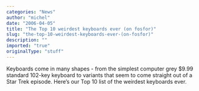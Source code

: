 ```yaml
---
categories: "News"
author: "michel"
date: "2006-04-05"
title: "The Top 10 weirdest keyboards ever (on fosfor)"
slug: "the-top-10-weirdest-keyboards-ever-(on-fosfor)"
description: ""
imported: "true"
originalType: "stuff"
---
```



Keyboards come in many shapes - from the simplest computer grey $9.99 standard 102-key keyboard to variants that seem to come straight out of a Star Trek episode. Here’s our Top 10 list of the weirdest keyboards ever.

[](http://gadgets.fosfor.se/the-top-10-weirdest-keyboards-ever/)